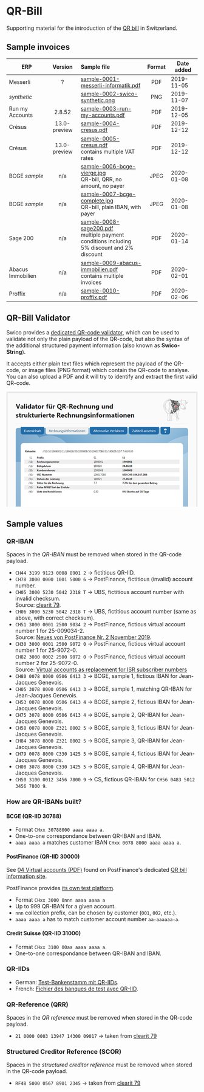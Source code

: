 # QR-Bill

Supporting material for the introduction of the [QR bill](https://www.swiss-qr-invoice.org) in Switzerland.

## Sample invoices

| ERP               |   Version    | Sample file                                                                                                                           | Format | Date added |
| ----------------- | :----------: | :------------------------------------------------------------------------------------------------------------------------------------ | :----: | ---------- |
| Messerli          |      ?       | [sample-0001-messerli-informatik.pdf](invoices/sample-0001-messerli-informatik.pdf)                                                   |  PDF   | 2019-11-05 |
| _synthetic_       |              | [sample-0002-swico-synthetic.png](invoices/sample-0002-swico-synthetic.png)                                                           |  PNG   | 2019-11-07 |
| Run my Accounts   |    2.8.52    | [sample-0003-run-my-accounts.pdf](invoices/sample-0003-run-my-accounts.pdf)                                                           |  PDF   | 2019-12-05 |
| Crésus            | 13.0-preview | [sample-0004-cresus.pdf](invoices/sample-0004-cresus.pdf)                                                                             |  PDF   | 2019-12-12 |
| Crésus            | 13.0-preview | [sample-0005-cresus.pdf](invoices/sample-0005-cresus.pdf)<br/>contains multiple VAT rates                                             |  PDF   | 2019-12-12 |
| BCGE _sample_     |     n/a      | [sample-0006-bcge-vierge.jpg](invoices/sample-0006-bcge-vierge.jpg)<br/>QR-bill, QRR, no amount, no payer                             |  JPEG  | 2020-01-08 |
| BCGE _sample_     |     n/a      | [sample-0007-bcge-complete.jpg](invoices/sample-0007-bcge-complete.jpg)<br/>QR-bill, plain IBAN, with payer                           |  JPEG  | 2020-01-08 |
| Sage 200          |     n/a      | [sample-0008-sage200.pdf](invoices/sample-0008-sage200.pdf)<br/>multiple payment conditions including<br/>5% discount and 2% discount |  PDF   | 2020-01-14 |
| Abacus Immobilien |     n/a      | [sample-0009-abacus-immobilien.pdf](invoices/sample-0009-abacus-immobilien.pdf)<br/>contains multiple invoices                        |  PDF   | 2020-02-01 |
| Proffix           |     n/a      | [sample-0010-proffix.pdf](invoices/sample-0010-proffix.pdf)                                                                           |  PDF   | 2020-02-06 |

## QR-Bill Validator

Swico provides a [dedicated QR-code validator](https://www.swiss-qr-invoice.org/validator),
which can be used to validate not only the plain payload of the QR-code, but also the
syntax of the additional structured payment information (also known as **Swico-String**).

It accepts either plain text files which represent the payload of the QR-code, or image
files (PNG format) which contain the QR-code to analyse. You can also upload a PDF and
it will try to identify and extract the first valid QR-code.

[![Swico QR Validator](web/figure-qr-validator-1.png)](https://www.swiss-qr-invoice.org/validator)

## Sample values

### QR-IBAN

Spaces in the _QR-IBAN_ must be removed when stored in the QR-code payload.

- `CH44 3199 9123 0008 8901 2` &rarr; fictitious QR-IID.
- `CH78 3000 0000 1001 5000 6` &rarr; PostFinance, fictitious (invalid) account number.
- `CH05 3000 5230 5042 2318 T` &rarr; UBS, fictitious account number with invalid checksum.  
  Source: [clearit 79](https://www.six-group.com/interbank-clearing/dam/downloads/de/clearit/79/edition.pdf).
- `CH06 3000 5230 5042 2318 T` &rarr; UBS, fictitious account number (same as above, with correct checksum).
- `CH51 3000 0001 2500 9034 2` &rarr; PostFinance, fictious virtual account number 1 for 25-009034-2.  
  Source: [Neues von PostFinance Nr. 2 November 2019](https://www.postfinance.ch/content/dam/pfch/doc/cust/software/magbiz_shh_1911_de.pdf).
- `CH30 3000 0001 2500 9072 0` &rarr; PostFinance, fictious virtual account number 1 for 25-9072-0.  
  `CH82 3000 0002 2500 9072 0` &rarr; PostFinance, fictious virtual account number 2 for 25-9072-0.  
  Source: [Virtual accounts as replacement for ISR subscriber numbers](https://www.postfinance.ch/content/dam/pfch/doc/cust/download/Factsheet_04_en.pdf)
- `CH80 0078 8000 0506 6413 3` &rarr; BCGE, sample 1, fictious IBAN for Jean-Jacques Genevois.
- `CH05 3078 8000 0506 6413 3` &rarr; BCGE, sample 1, matching QR-IBAN for Jean-Jacques Genevois.
- `CH53 0078 8000 0506 6413 4` &rarr; BCGE, sample 2, fictious IBAN for Jean-Jacques Genevois.
- `CH75 3078 8000 0506 6413 4` &rarr; BCGE, sample 2, QR-IBAN for Jean-Jacques Genevois.
- `CH58 0078 8000 Z321 8002 5` &rarr; BCGE, sample 3, fictious IBAN for Jean-Jacques Genevois.
- `CH84 3078 8000 Z321 8002 5` &rarr; BCGE, sample 3, QR-IBAN for Jean-Jacques Genevois.
- `CH79 0078 8000 C330 1425 5` &rarr; BCGE, sample 4, fictious IBAN for Jean-Jacques Genevois.
- `CH08 3078 8000 C330 1425 5` &rarr; BCGE, sample 4, QR-IBAN for Jean-Jacques Genevois.
- `CH50 3100 0012 3456 7800 9` &rarr; CS, fictious QR-IBAN for `CH56 0483 5012 3456 7800 9`.

### How are QR-IBANs built?

#### BCGE (QR-IID 30788)

- Format `CHxx 30788000 aaaa aaaa a`.
- One-to-one correspondance between QR-IBAN and IBAN.
- `aaaa aaaa a` matches customer IBAN `CHxx 0078 8000 aaaa aaaa a`.

#### PostFinance (QR-IID 30000)

See [04 Virtual accounts (PDF)](https://www.postfinance.ch/content/dam/pfch/doc/cust/download/Factsheet_04_en.pdf)
found on PostFinance's dedicated [QR bill information site](https://www.postfinance.ch/en/business/products/accounts-receivable-solutions/qr-bills.html).

PostFinance provides [its own test platform](https://testplattform.postfinance.ch/).

- Format `CHxx 3000 0nnn aaaa aaaa a`
- Up to 999 QR-IBAN for a given account.
- `nnn` collection prefix, can be chosen by customer (`001`, `002`, etc.).
- `aaaa aaaa a` has to match customer account number `aa-aaaaaa-a`.

#### Credit Suisse (QR-IID 31000)

- Format `CHxx 3100 00aa aaaa aaaa a`.
- One-to-one correspondance between QR-IBAN and IBAN.

### QR-IIDs

- German: [Test-Bankenstamm mit QR-IIDs](https://www.paymentstandards.ch/de/shared/communication-grid/bankenstamm.html).
- French: [Fichier des banques de test avec QR-IID](https://www.paymentstandards.ch/fr/shared/communication-grid/bankenstamm.html).

### QR-Reference (QRR)

Spaces in the _QR reference_ must be removed when stored in the QR-code payload.

- `21 0000 0003 13947 14300 09017` &rarr; taken from [clearit 79](https://www.six-group.com/interbank-clearing/dam/downloads/de/clearit/79/edition.pdf)

### Structured Creditor Reference (SCOR)

Spaces in the _structured creditor reference_ must be removed when stored in the QR-code payload.

- `RF48 5000 0567 8901 2345` &rarr; taken from [clearit 79](https://www.six-group.com/interbank-clearing/dam/downloads/de/clearit/79/edition.pdf)
